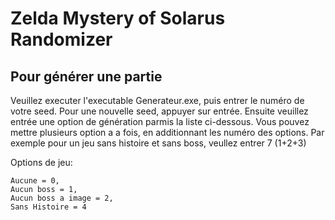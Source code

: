 # Zelda Mystery of Solarus Randomizer

## Pour générer une partie
Veuillez executer l'executable Generateur.exe, puis entrer le numéro de votre seed. 
Pour une nouvelle seed, appuyer sur entrée.
Ensuite veuillez entrée une option de génération parmis la liste ci-dessous. 
Vous pouvez mettre plusieurs option a a fois, en additionnant les numéro des options.
Par exemple pour un jeu sans histoire et sans boss, veullez entrer 7 (1+2+3)

Options de jeu:
```
Aucune = 0,
Aucun boss = 1,
Aucun boss a image = 2,
Sans Histoire = 4
```
